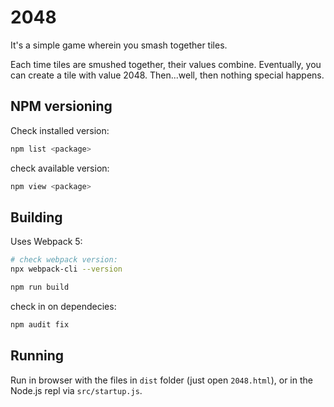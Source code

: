 # 2048

It's a simple game wherein you smash together tiles. 

Each time tiles are smushed together, their values combine. Eventually, you can create a tile with value 2048. Then...well, then nothing special happens.

## NPM versioning

Check installed version:

```bash
npm list <package>
```

check available version:

```bash
npm view <package>
```

## Building

Uses Webpack 5:

```bash
# check webpack version:
npx webpack-cli --version

npm run build
```

check in on dependecies:

```bash
npm audit fix
```

## Running

Run in browser with the files in `dist` folder (just open `2048.html`), or in the Node.js repl via `src/startup.js`.
